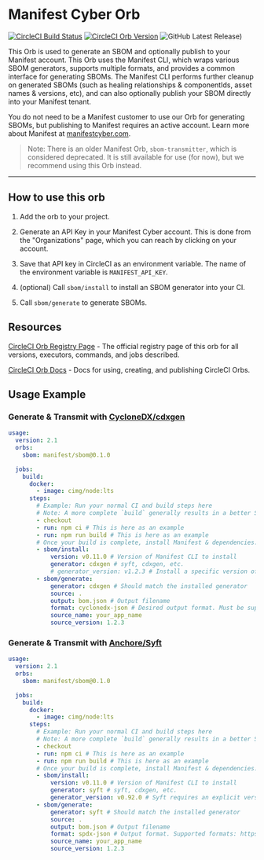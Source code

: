 # Manifest Cyber Orb

[![CircleCI Build Status](https://circleci.com/gh/manifest-cyber/manifest-circleci-orb.svg?style=shield "CircleCI Build Status")](https://circleci.com/gh/manifest-cyber/manifest-circleci-orb)
[![CircleCI Orb Version](https://badges.circleci.com/orbs/manifest/sbom.svg)](https://circleci.com/orbs/registry/orb/manifest/sbom)
![GitHub Latest Release)](https://img.shields.io/github/v/release/manifest-cyber/cli?logo=github&label=Manifest%20CLI%20Latest)

This Orb is used to generate an SBOM and optionally publish to your Manifest account. This Orb uses the Manifest CLI, which wraps various SBOM generators, supports multiple formats, and provides a common interface for generating SBOMs. The Manifest CLI performs further cleanup on generated SBOMs (such as healing relationships & componentIds, asset names & versions, etc), and can also optionally publish your SBOM directly into your Manifest tenant.

You do not need to be a Manifest customer to use our Orb for generating SBOMs, but publishing to Manifest requires an active account. Learn more about Manifest at [manifestcyber.com](https://manifestcyber.com).

> Note: There is an older Manifest Orb, `sbom-transmitter`, which is considered deprecated. It is still available for use (for now), but we recommend using this Orb instead.

---

## How to use this orb

1. Add the orb to your project.
2. Generate an API Key in your Manifest Cyber account. This is done from the "Organizations" page, which you can reach by clicking on your account.
3. Save that API key in CircleCI as an environment variable. The name of the environment variable is `MANIFEST_API_KEY`.

4. (optional) Call `sbom/install` to install an SBOM generator into your CI.
5. Call `sbom/generate` to generate SBOMs.

## Resources

[CircleCI Orb Registry Page](https://circleci.com/orbs/registry/orb/manifest/sbom) - The official registry page of this orb for all versions, executors, commands, and jobs described.

[CircleCI Orb Docs](https://circleci.com/docs/2.0/orb-intro/#section=configuration) - Docs for using, creating, and publishing CircleCI Orbs.

## Usage Example

### Generate & Transmit with [CycloneDX/cdxgen](https://github.com/CycloneDX/cdxgen)

```yaml
usage:
  version: 2.1
  orbs:
    sbom: manifest/sbom@0.1.0

  jobs:
    build:
      docker:
        - image: cimg/node:lts
      steps:
        # Example: Run your normal CI and build steps here
        # Note: A more complete `build` generally results in a better SBOM
        - checkout
        - run: npm ci # This is here as an example
        - run: npm run build # This is here as an example
        # Once your build is complete, install Manifest & dependencies:
        - sbom/install:
            version: v0.11.0 # Version of Manifest CLI to install
            generator: cdxgen # syft, cdxgen, etc.
            # generator_version: v1.2.3 # Install a specific version of the generator (default: latest)
        - sbom/generate:
            generator: cdxgen # Should match the installed generator
            source: .
            output: bom.json # Output filename
            format: cyclonedx-json # Desired output format. Must be supported by selected generator
            source_name: your_app_name
            source_version: 1.2.3
```

### Generate & Transmit with [Anchore/Syft](https://github.com/anchore/syft)

```yaml
usage:
  version: 2.1
  orbs:
    sbom: manifest/sbom@0.1.0

  jobs:
    build:
      docker:
        - image: cimg/node:lts
      steps:
        # Example: Run your normal CI and build steps here
        # Note: A more complete `build` generally results in a better SBOM
        - checkout
        - run: npm ci # This is here as an example
        - run: npm run build # This is here as an example
        # Once your build is complete, install Manifest & dependencies:
        - sbom/install:
            version: v0.11.0 # Version of Manifest CLI to install
            generator: syft # syft, cdxgen, etc.
            generator_version: v0.92.0 # Syft requires an explicit version be set.
        - sbom/generate:
            generator: syft # Should match the installed generator
            source: .
            output: bom.json # Output filename
            format: spdx-json # Output format. Supported formats: https://github.com/anchore/syft#output-formats
            source_name: your_app_name
            source_version: 1.2.3
```
